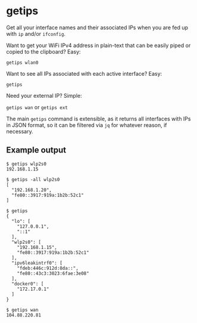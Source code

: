# getips

Get all your interface names and their associated IPs when you are fed up with `ip` and/or `ifconfig`.

Want to get your WiFi IPv4 address in plain-text that can be easily piped or copied to the clipboard? Easy:

`getips wlan0`

Want to see all IPs associated with each active interface? Easy:

`getips`

Need your external IP? Simple:

`getips wan` or `getips ext`

The main `getips` command is extensible, as it returns all interfaces with IPs in JSON format, so it can be filtered via `jq` for whatever reason, if necessary.

## Example output

```
$ getips wlp2s0
192.168.1.15

$ getips -all wlp2s0
[
  "192.168.1.20",
  "fe80::3917:919a:1b2b:52c1"
]

$ getips
{
  "lo": [
    "127.0.0.1",
    "::1"
  ],
  "wlp2s0": [
    "192.168.1.15",
    "fe80::3917:919a:1b2b:52c1"
  ],
  "ipv6leakintrf0": [
    "fdeb:446c:912d:8da::",
    "fe80::43c3:3023:6fae:3e08"
  ],
  "docker0": [
    "172.17.0.1"
  ]
}  

$ getips wan
104.88.220.81
```
